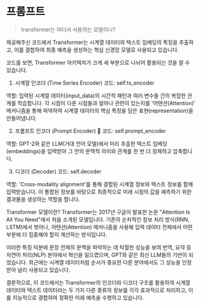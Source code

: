 # 프롬프트
> transformer는 어디서 사용하는 모델이니?

제공해주신 코드에서 Transformer는 시계열 데이터와 텍스트 임베딩의 특징을 추출하고, 이를 결합하여 최종 예측을 생성하는 핵심 신경망 모델로 사용되고 있습니다.

코드를 보면, Transformer 아키텍처가 크게 세 부분으로 나뉘어 활용되는 것을 알 수 있습니다.

1. 시계열 인코더 (Time Series Encoder)
코드: self.ts_encoder

역할: 입력된 시계열 데이터(input_data)의 시간적 패턴과 여러 변수들 간의 복잡한 관계를 학습합니다. 각 시점이 다른 시점들과 얼마나 관련이 있는지를 '어텐션(Attention)' 메커니즘을 통해 파악하여 시계열 데이터의 핵심 특징을 담은 표현(representation)을 만들어냅니다.

2. 프롬프트 인코더 (Prompt Encoder) 📝
코드: self.prompt_encoder

역할: GPT-2와 같은 LLM(거대 언어 모델)에서 미리 추출한 텍스트 임베딩(embeddings)을 입력받아 그 안의 문맥적 의미와 관계를 한 번 더 정제하고 압축합니다.

3. 디코더 (Decoder)
코드: self.decoder

역할: 'Cross-modality alignment'를 통해 결합된 시계열 정보와 텍스트 정보를 함께 입력받습니다. 이 통합된 정보를 바탕으로 최종적으로 미래 시점의 값을 예측하기 위한 결과물을 생성하는 역할을 합니다.

Transformer 모델이란?
Transformer는 2017년 구글이 발표한 논문 "Attention Is All You Need"에서 처음 소개된 모델입니다.  기존의 순차적인 정보 처리 방식(RNN, LSTM)에서 벗어나, 어텐션(Attention) 메커니즘을 사용해 입력 데이터 전체에서 어떤 부분에 더 집중해야 할지 계산하는 방식입니다.

이러한 특징 덕분에 문장 전체의 문맥을 파악하는 데 탁월한 성능을 보여 번역, 요약 등 자연어 처리(NLP) 분야에서 혁신을 일으켰으며, GPT와 같은 최신 LLM들의 기반이 되었습니다. 최근에는 시계열 데이터처럼 순서가 중요한 다른 분야에서도 그 성능을 인정받아 널리 사용되고 있습니다.

결론적으로, 이 코드에서는 Transformer의 인코더와 디코더 구조를 활용하여 시계열 데이터와 텍스트 데이터라는 두 가지 다른 종류의 정보를 각각 효과적으로 처리하고, 이를 지능적으로 결합하여 정확한 미래 예측을 수행하고 있습니다.